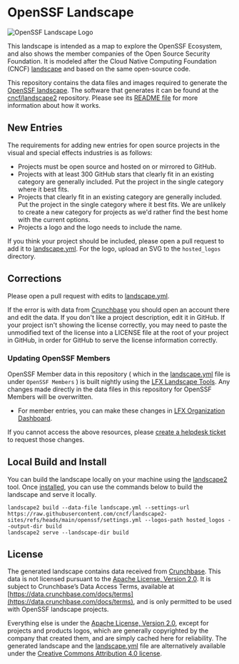# OpenSSF Landscape

![OpenSSF Landscape Logo](https://raw.githubusercontent.com/ossf/ossf-landscape/refs/heads/main/images/left-logo.svg)

This landscape is intended as a map to explore the OpenSSF Ecosystem, and also shows the member companies of the Open Source Security Foundation. It is modeled after the Cloud Native Computing Foundation (CNCF) [landscape](https://landscape.cncf.io) and based on the same open-source code.

This repository contains the data files and images required to generate the [OpenSSF landscape](https://landscape.openssf.org). The software that generates it can be found at the [cncf/landscape2](https://github.com/cncf/landscape2) repository. Please see its [README file](https://github.com/cncf/landscape2#landscape2) for more information about how it works.

## New Entries

The requirements for adding new entries for open source projects in the visual and special effects industries is as follows:

* Projects must be open source and hosted on or mirrored to GitHub.
* Projects with at least 300 GitHub stars that clearly fit in an existing category are generally included. Put the project in the single category where it best fits.
* Projects that clearly fit in an existing category are generally included. Put the project in the single category where it best fits. We are unlikely to create a new category for projects as we'd rather find the best home with the current options.
* Projects a logo and the logo needs to include the name.

If you think your project should be included, please open a pull request to add it to [landscape.yml](landscape.yml). For the logo, upload an SVG to the `hosted_logos` directory.

## Corrections

Please open a pull request with edits to [landscape.yml](landscape.yml).

If the error is with data from [Crunchbase](https://www.crunchbase.com/) you should open an account there and edit the data. If you don't like a project description, edit it in GitHub. If your project isn't showing the license correctly, you may need to paste the unmodified text of the license into a LICENSE file at the root of your project in GitHub, in order for GitHub to serve the license information correctly.

### Updating OpenSSF Members

OpenSSF Member data in this repository ( which in the [landscape.yml](landscape.yml) file is under `OpenSSF Members` ) is built nightly using the [LFX Landscape Tools](https://github.com/jmertic/lfx-landscape-tools). Any changes made directly in the data files in this repository for OpenSSF Members will be overwritten.

- For member entries, you can make these changes in [LFX Organization Dashboard](https://docs.linuxfoundation.org/lfx/organization-dashboard/organization-profile).

If you cannot access the above resources, please [create a helpdesk ticket](https://members.openssf.org) to request those changes.

## Local Build and Install

You can build the landscape locally on your machine using the [landscape2](https://github.com/cncf/landscape2) tool. Once [installed](https://github.com/cncf/landscape2?tab=readme-ov-file#installation), you can use the commands below to build the landscape and serve it locally.

```shell
landscape2 build --data-file landscape.yml --settings-url https://raw.githubusercontent.com/cncf/landscape2-sites/refs/heads/main/openssf/settings.yml --logos-path hosted_logos --output-dir build
landscape2 serve --landscape-dir build
```

## License

The generated landscape contains data received from [Crunchbase](http://www.crunchbase.com). This data is not licensed pursuant to the [Apache License, Version 2.0](https://www.apache.org/licenses/LICENSE-2.0.txt). It is subject to Crunchbase’s Data Access Terms, available at [https://data.crunchbase.com/docs/terms](https://data.crunchbase.com/docs/terms), and is only permitted to be used with OpenSSF landscape projects.

Everything else is under the [Apache License, Version 2.0](https://www.apache.org/licenses/LICENSE-2.0.txt), except for projects and products logos, which are generally copyrighted by the company that created them, and are simply cached here for reliability. The generated landscape and the [landscape.yml](landscape.yml) file are alternatively available under the [Creative Commons Attribution 4.0 license](https://creativecommons.org/licenses/by/4.0/).
